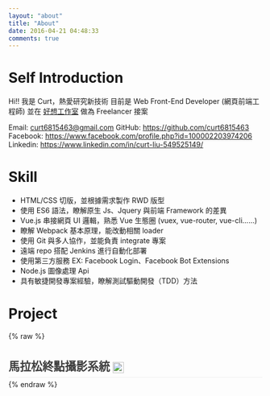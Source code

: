 ```yaml
---
layout: "about"
title: "About"
date: 2016-04-21 04:48:33
comments: true
---
```

# Self Introduction

Hi!! 我是 Curt，熱愛研究新技術
目前是 Web Front-End Developer (網頁前端工程師)
並在 [好想工作室](https://www.facebook.com/GoodideasStudio/) 做為 Freelancer 接案

Email: curt6815463@gmail.com
GitHub: https://github.com/curt6815463
Facebook: https://www.facebook.com/profile.php?id=100002203974206
Linkedin: https://www.linkedin.com/in/curt-liu-549525149/

# Skill

* HTML/CSS 切版，並根據需求製作 RWD 版型
* 使用 ES6 語法，瞭解原生 Js、Jquery 與前端 Framework 的差異
* Vue.js 串接網頁 UI 邏輯，熟悉 Vue 生態圈 (vuex, vue-router, vue-cli......)
* 瞭解 Webpack 基本原理，能改動相關 loader
* 使用 Git 與多人協作，並能負責 integrate 專案
* 遠端 repo 搭配 Jenkins 進行自動化部署
* 使用第三方服務 EX: Facebook Login、Facebook Bot Extensions
* Node.js 圖像處理 Api
* 具有敏捷開發專案經驗，瞭解測試驅動開發（TDD）方法

# Project

{% raw %}
<div class="project">
  <div class="project-title">
    <span>
      馬拉松終點攝影系統
    </span>
    <img class="arrow" src="/static/arrow_right.png" alt="">
  </div>
  <div class="project-open-opacity">
    <div class="project-introduction-content">
      <img class="project-img" src="https://i.imgur.com/PjOdw9z.png" alt="">
    </div>
    <div class="project-introduction-title">
      User Story
    </div>
    <div class="project-introduction-content">
      馬拉松公司使用 RFID 晶片紀錄跑者到達終點時間藉此判斷名次，但常發生作弊行為 EX: 男生帶女生晶片代跑，因此希望有套系統可以配合現場 Gopro 攝影機快速查詢。
    </div>
    <div class="project-introduction-title">
      功能
    </div>
    <div class="project-introduction-content">
      <ul>
        <li>
          IPICO主機連線：連結多台 IPICO 主機，並使用 socket 監聽跑者晶片，取得晶片到達終點時間
          </li>
        <li>
          Gopro控制：透過 Gopro Wifi Api 取得攝影機狀態（影片張數、是否攝影中......）、控制攝影機行為（開啟錄影、關機......）
        </li>
        <li>
          商業邏輯： 透過晶片得到時間後計算該取出 Gopro 哪段影片或照片
        </li>
        <li>
          使用 ffmpeg 套件即時串流攝影機當前畫面
        </li>
      </ul>
    </div>
  </div>

</div>
{% endraw %}



<style>
.post-content {
  padding-top: 3em;
}
.project{
  max-height: 65px;
  overflow: hidden;
  transition: max-height 1s;
}
.project-open-opacity{
  opacity: 0;
  transition: opacity 1s;  
}
.open-opacity{
  opacity: 1 !important;
}
.project-open{
  max-height: 3000px !important;  
}
.project-title{
  cursor: pointer;
  color: #3d3d3d;
  margin-top: 20px;
  margin-bottom: 20px;
  padding-bottom: 0.3em;
  border-bottom: 1px solid #eee;
  font-size: 1.4rem;
  font-weight: bold;
}
.project-title:hover{
  color: #979797;
}
.arrow{
  width: 1em;
  vertical-align: middle;
  transform: rotate(0deg);
  transition: transform 0.5s;
}
.arrow-rotate{
  transform: rotate(90deg);
}

.project-introduction-title{
  color: #3d3d3d;
  margin-top: 20px;
  margin-bottom: 20px;
  font-size: 1.1rem;
  font-weight: bold;
}
.project-introduction-content{
  color: #4a4a4a;
  font-size: 16px;
  line-height: 30px;
  letter-spacing: 1px;

}
.project-img{
  max-width: 100%;
}
</style>
